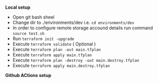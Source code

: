 **Local setup**

- Open git bash sheel
- Change dir to ./environments/dev i.e. `cd environments/dev`
- In order to configure remote storage accound details run command  
   `source test.sh`
- Run `terraform init -upgrade`
- Execute `terraform validate` ( Optional )
- Execute `terraform plan -out main.tfplan`
- Execute `terraform apply main.tfplan`
- Execute `terraform plan -destroy -out main.destroy.tfplan`
- Execute `terraform apply main.destroy.tfplan`

**Github ACtions setup**
